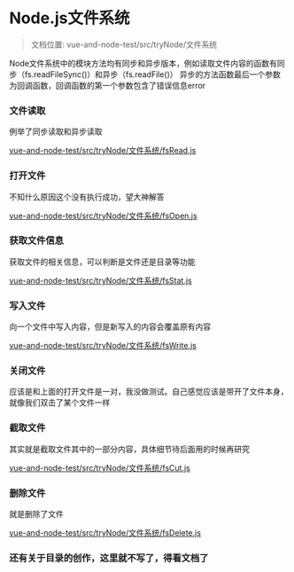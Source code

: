 # Node.js文件系统
>文档位置: vue-and-node-test/src/tryNode/文件系统

Node文件系统中的模块方法均有同步和异步版本，例如读取文件内容的函数有同步（fs.readFileSync()）和异步（fs.readFile()）
异步的方法函数最后一个参数为回调函数，回调函数的第一个参数包含了错误信息error

### 文件读取
例举了同步读取和异步读取

[vue-and-node-test/src/tryNode/文件系统/fsRead.js](../tryNode/文件系统/fsRead.js)

### 打开文件
不知什么原因这个没有执行成功，望大神解答

[vue-and-node-test/src/tryNode/文件系统/fsOpen.js](../tryNode/文件系统/fsOpen.js)

### 获取文件信息
获取文件的相关信息，可以判断是文件还是目录等功能

[vue-and-node-test/src/tryNode/文件系统/fsStat.js](../tryNode/文件系统/fsStat.js)

### 写入文件
向一个文件中写入内容，但是新写入的内容会覆盖原有内容

[vue-and-node-test/src/tryNode/文件系统/fsWrite.js](../tryNode/文件系统/fsWrite.js)

### 关闭文件
应该是和上面的打开文件是一对，我没做测试。自己感觉应该是带开了文件本身，就像我们双击了某个文件一样

### 截取文件
其实就是截取文件其中的一部分内容，具体细节待后面用的时候再研究

[vue-and-node-test/src/tryNode/文件系统/fsCut.js](../tryNode/文件系统/fsCut.js)

### 删除文件
就是删除了文件

[vue-and-node-test/src/tryNode/文件系统/fsDelete.js](../tryNode/文件系统/fsDelete.js)

### 还有关于目录的创作，这里就不写了，得看文档了
